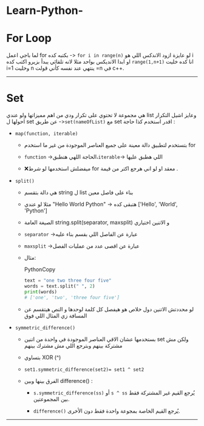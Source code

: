 # Learn-Python-



# For Loop

لما باجي اعمل for بكتبه كده -> `for i in range(n)` لو عايزة ازود الاندكس اللي هو i او ابدا الانديكس بواحد مثلا لانه تلقائي يبدأ بزيرو اكتب كده `range(1,n+1)` انا كده خليت i=1 وخليت n ينتهي عند نفسه كأني قولت =n في c++.

---

# Set

هي مجموعة لا تحتوي على تكرار ودي من اهم مميزاتها ولو عندي list وعايز اشيل التكرار احولها ل set عن طريق ->`set(nameOfList)` مع set اقدر استخدم كذا حاجة :

- `map(function, iterable)`
    
    - بتستخدم لتطبيق دالة معينة على جميع العناصر الموجودة من غير ما استخدم for
        
    - `function` ->الحاجة اللهي هتطبق،`iterable`-> اللي هطبق عليها
        
    - ❌ميفضلش استخدمها لو شرط for معقد او لو اني هرجع اكتر من قيمة .
        
- `split()`
    
    - هي دالة بتقسم string ل list بناء على فاصل معين
        
    - مثلا لو عندي "Hello World Python" -> هتبقى كده ['Hello', 'World', 'Python']
        
    - الصيغة العامة string.split(separator, maxsplit) و الاتنين اختياري
        
    - `separator` ->عبارة عن الفاصل اللي بقسم بناء عليه
        
    - `maxsplit` ->عبارة عن اقصى عدد من عمليات الفصل
        
    - مثال:
        
        PythonCopy
        
        ```python
        text = "one two three four five"
        words = text.split(" ", 2)
        print(words)
        # ['one', 'two', 'three four five']
        ```
        
    - لو محددتش الاتنين دول خلاص هو هيفصل كل كلمة لوحدها و النص هيتقسم عن المسافة زي المثال اللي فوق
        
- `symmetric_difference()`
    
    - بستخدمها عشان الاقي العناصر الموجودة في واحدة من اتنين set ولكن مش مشتركة بينهم وبترجع اللي مش مشترك بينهم
        
    - بتساوي XOR (^)
        
    - `set1.symmetric_difference(set2)= set1 ^ set2`
        
    - الفرق بينها وبين difference() :
        
        - `s.symmetric_difference(ss)` أو `s ^ ss` يُرجع القيم غير المشتركة فقط بين المجموعتين.
            
        - `difference()` يُرجع القيم الخاصة بمجوعة واحدة فقط دون الأخرى.
            

---
